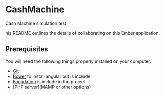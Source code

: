 # CashMachine
Cash Machine simulation test

his README outlines the details of collaborating on this Ember application.

## Prerequisites

You will need the following things properly installed on your computer.

* [Git](http://git-scm.com/)
* [Bower](http://bower.io/) to install angular but is include
* [Foundation](http://foundation.zurb.com) is include in the project
* [PHP server](MAMP or other options)

